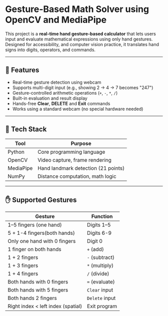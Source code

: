 # Gesture-Based Math Solver using OpenCV and MediaPipe

This project is a **real-time hand gesture-based calculator** that lets users input and evaluate mathematical expressions using only hand gestures. Designed for accessibility, and computer vision practice, it translates hand signs into digits, operators, and commands.

---

## 🚀 Features

- Real-time gesture detection using webcam
- Supports multi-digit input (e.g., showing 2 → 4 → 7 becomes "247")
- Gesture-controlled arithmetic operations (`+`, `-`, `*`, `/`)
- Built-in evaluation and result display
- Hands-free **Clear**, **DELETE** and **Exit** commands
- Works using a standard webcam (no special hardware needed)

---

## 🧠 Tech Stack

| Tool        | Purpose                             |
|-------------|-------------------------------------|
| Python      | Core programming language           |
| OpenCV      | Video capture, frame rendering      |
| MediaPipe   | Hand landmark detection (21 points) |
| NumPy       | Distance computation, math logic    |

---

## ✋ Supported Gestures

| Gesture                             | Function        |
|-------------------------------------|-----------------|
| 1–5 fingers (one hand)              | Digits 1–5      |
| 5 + 1-4 fingers(both hands)         | Digits 6-9      |
| Only one hand with 0 fingers        | Digit 0         |
| 1 finger on both hands              | `+` (add)       |
| 1 + 2 fingers                       | `-` (subtract)  |
| 1 + 3 fingers                       | `*` (multiply)  |
| 1 + 4 fingers                       | `/` (divide)    |
| Both hands with 0 fingers           | `=` (evaluate)  |
| Both hands with 5 fingers           | `Clear` input   |
| Both hands 2 fingers                | `Delete` input  |
| Right index < left index (spatial)  | Exit program    |
